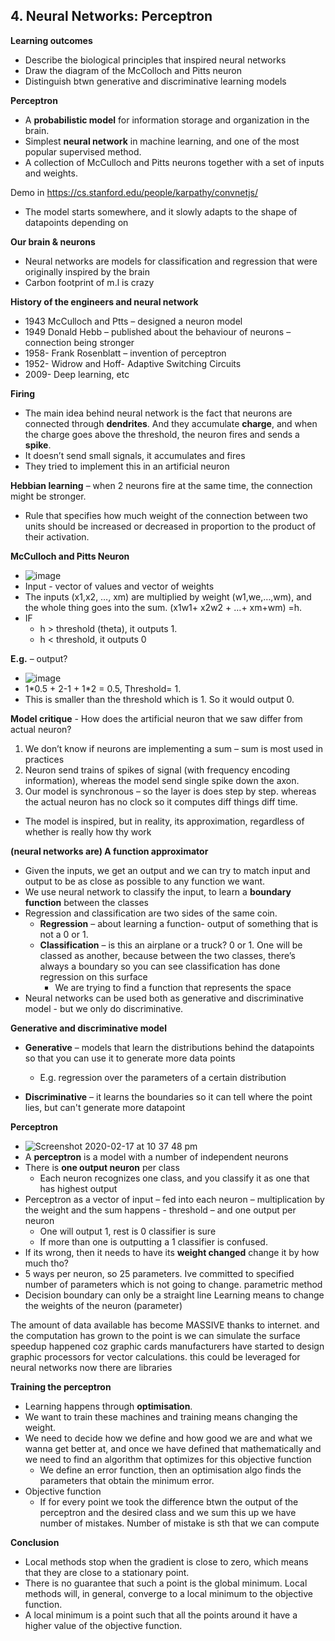 ## **4. Neural Networks: Perceptron**

**Learning outcomes**

  - Describe the biological principles that inspired neural networks
  - Draw the diagram of the McColloch and Pitts neuron
  - Distinguish btwn generative and discriminative learning models

**Perceptron**

  - A **probabilistic model** for information storage and organization
    in the brain.
  - Simplest **neural network** in machine learning, and one of the most
    popular supervised method.
  - A collection of McCulloch and Pitts neurons together with a set of
    inputs and weights.

Demo in <https://cs.stanford.edu/people/karpathy/convnetjs/>

  - The model starts somewhere, and it slowly adapts to the shape of
    datapoints depending on

**Our brain & neurons**

  - Neural networks are models for classification and regression that
    were originally inspired by the brain
  - Carbon footprint of m.l is crazy

**History of the engineers and neural network**

  - 1943 McCulloch and Ptts – designed a neuron model
  - 1949 Donald Hebb – published about the behaviour of neurons –
    connection being stronger
  - 1958- Frank Rosenblatt – invention of perceptron
  - 1952- Widrow and Hoff- Adaptive Switching Circuits
  - 2009- Deep learning, etc

**Firing**

  - The main idea behind neural network is the fact that neurons are
    connected through **dendrites**. And they accumulate **charge**, and
    when the charge goes above the threshold, the neuron fires and sends
    a **spike**.
  - It doesn’t send small signals, it accumulates and fires
  - They tried to implement this in an artificial neuron

**Hebbian learning** – when 2 neurons fire at the same time, the
connection might be stronger.

  - Rule that specifies how much weight of the connection between two
    units should be increased or decreased in proportion to the product
    of their activation.

**McCulloch and Pitts Neuron**

  - ![image](https://user-images.githubusercontent.com/33334078/74690104-a9fc7580-51d5-11ea-8eed-ba752e0379a4.png)
  - Input - vector of values and vector of weights
  - The inputs (x1,x2, …, xm) are multiplied by weight (w1,we,…,wm), and
    the whole thing goes into the sum. (x1w1+ x2w2 + …+ xm+wm) =h.
  - IF
      - h \> threshold (theta), it outputs 1.
      - h \< threshold, it outputs 0

**E.g.** – output?
  - ![image](https://user-images.githubusercontent.com/33334078/74690144-c4ceea00-51d5-11ea-8834-8c42b3bcc9bd.png)
  - 1\*0.5 + 2-1 + 1\*2 = 0.5, Threshold= 1.
  - This is smaller than the threshold which is 1. So it would output 0.

**Model critique** - How does the artificial neuron that we saw differ
from actual neuron?

1.  We don’t know if neurons are implementing a sum – sum is most used
    in practices
2.  Neuron send trains of spikes of signal (with frequency encoding
    information), whereas the model send single spike down the axon.
3.  Our model is synchronous – so the layer is does step by step.
    whereas the actual neuron has no clock so it computes diff things
    diff time.

<!-- end list -->

  - The model is inspired, but in reality, its approximation, regardless
    of whether is really how thy work

**(**neural networks are**) A function approximator**

  - Given the inputs, we get an output and we can try to match input and
    output to be as close as possible to any function we want.
  - We use neural network to classify the input, to learn a **boundary
    function** between the classes
  - Regression and classification are two sides of the same coin.
      - **Regression** – about learning a function- output of something
        that is not a 0 or 1.
      - **Classification** – is this an airplane or a truck? 0 or 1. One
        will be classed as another, because between the two classes,
        there’s always a boundary so you can see classification has
        done regression on this surface
          - We are trying to find a function that represents the space
  - Neural networks can be used both as generative and discriminative
    model - but we only do discriminative.

**Generative and discriminative model**

  - **Generative** – models that learn the distributions behind the
    datapoints so that you can use it to generate more data points
      - E.g. regression over the parameters of a certain distribution

  - **Discriminative** – it learns the boundaries so it can tell where
    the point lies, but can't generate more datapoint

**Perceptron**
  - ![Screenshot 2020-02-17 at 10 37 48 pm](https://user-images.githubusercontent.com/33334078/74690221-22fbcd00-51d6-11ea-847f-b20baaec7227.png)
  - A **perceptron** is a model with a number of independent neurons
  - There is **one output neuron** per class
      - Each neuron recognizes one class, and you classify it as one
        that has highest output
  - Perceptron as a vector of input – fed into each neuron –
    multiplication by the weight and the sum happens - threshold – and
    one output per neuron
      - One will output 1, rest is 0 classifier is sure
      - If more than one is outputting a 1 classifier is confused.
  - If its wrong, then it needs to have its **weight changed** change it
    by how much tho?
  - 5 ways per neuron, so 25 parameters. Ive committed to specified
    number of parameters which is not going to change. parametric method
  - Decision boundary can only be a straight line
Learning means to change the weights of the neuron (parameter)

The amount of data available has become MASSIVE thanks to internet. and
the computation has grown to the point is we can simulate the surface
speedup happened coz graphic cards manufacturers have started to design
graphic processors for vector calculations. this could be leveraged for
neural networks now there are libraries

**Training the perceptron**

  - Learning happens through **optimisation**.
  - We want to train these machines and training means
    <span class="underline">changing the weight.</span>
  - We need to decide how we define and how good we are and what we
    wanna get better at, and once we have defined that mathematically
    and we need to find an <span class="underline">algorithm that
    optimizes for this objective function</span>
      - We define an error function, then an optimisation algo finds the
        parameters that obtain the minimum error.
  - <span class="underline">Objective function</span>
      - If for every point we took the difference btwn the output of the
        perceptron and the desired class and we sum this up we have
        number of mistakes. Number of mistake is sth that we can compute

**Conclusion**

  - Local methods stop when the <span class="underline">gradient is
    close to zero</span>, which means that they are
    <span class="underline">close to a stationary point</span>.
  - There is no guarantee that such a point is the global minimum. Local
    methods will, in general, converge to a
    <span class="underline">local minimum</span> to the objective
    function.
  - A local minimum is a point such that all the points around it have a
    higher value of the objective function.
